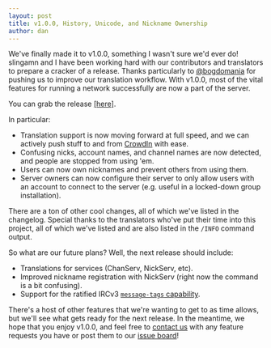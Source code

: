 ```yaml
---
layout: post
title: v1.0.0, History, Unicode, and Nickname Ownership
author: dan
---
```

We've finally made it to v1.0.0, something I wasn't sure we'd ever do! slingamn and I have been working hard with our contributors and translators to prepare a cracker of a release. Thanks particularly to [@bogdomania](https://github.com/bogdomania) for pushing us to improve our translation workflow. With v1.0.0, most of the vital features for running a network successfully are now a part of the server.

You can grab the release [[here]](https://github.com/oragono/oragono/releases/tag/v1.0.0).

In particular:

- Translation support is now moving forward at full speed, and we can actively push stuff to and from [CrowdIn](https://crowdin.com/project/oragono) with ease.
- Confusing nicks, account names, and channel names are now detected, and people are stopped from using 'em.
- Users can now own nicknames and prevent others from using them.
- Server owners can now configure their server to only allow users with an account to connect to the server (e.g. useful in a locked-down group installation).

There are a ton of other cool changes, all of which we've listed in the changelog. Special thanks to the translators who've put their time into this project, all of which we've listed and are also listed in the `/INFO` command output.

So what are our future plans? Well, the next release should include:

- Translations for services (ChanServ, NickServ, etc).
- Improved nickname registration with NickServ (right now the command is a bit confusing).
- Support for the ratified IRCv3 [`message-tags` capability](https://ircv3.net/specs/extensions/message-tags.html).

There's a host of other features that we're wanting to get to as time allows, but we'll see what gets ready for the next release. In the meantime, we hope that you enjoy v1.0.0, and feel free to [contact us](https://kiwiirc.com/nextclient/irc.freenode.net:+6697/#oragono) with any feature requests you have or post them to our [issue board](https://github.com/oragono/oragono/issues)!

